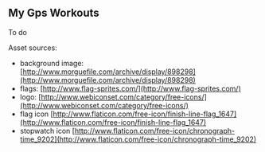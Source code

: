 ## My Gps Workouts

To do

Asset sources:

* background image: [http://www.morguefile.com/archive/display/898298](http://www.morguefile.com/archive/display/898298) 
* flags: [http://www.flag-sprites.com/](http://www.flag-sprites.com/) 
* logo: [http://www.webiconset.com/category/free-icons/](http://www.webiconset.com/category/free-icons/)
* flag icon [http://www.flaticon.com/free-icon/finish-line-flag_1647](http://www.flaticon.com/free-icon/finish-line-flag_1647)
* stopwatch icon [http://www.flaticon.com/free-icon/chronograph-time_9202](http://www.flaticon.com/free-icon/chronograph-time_9202)